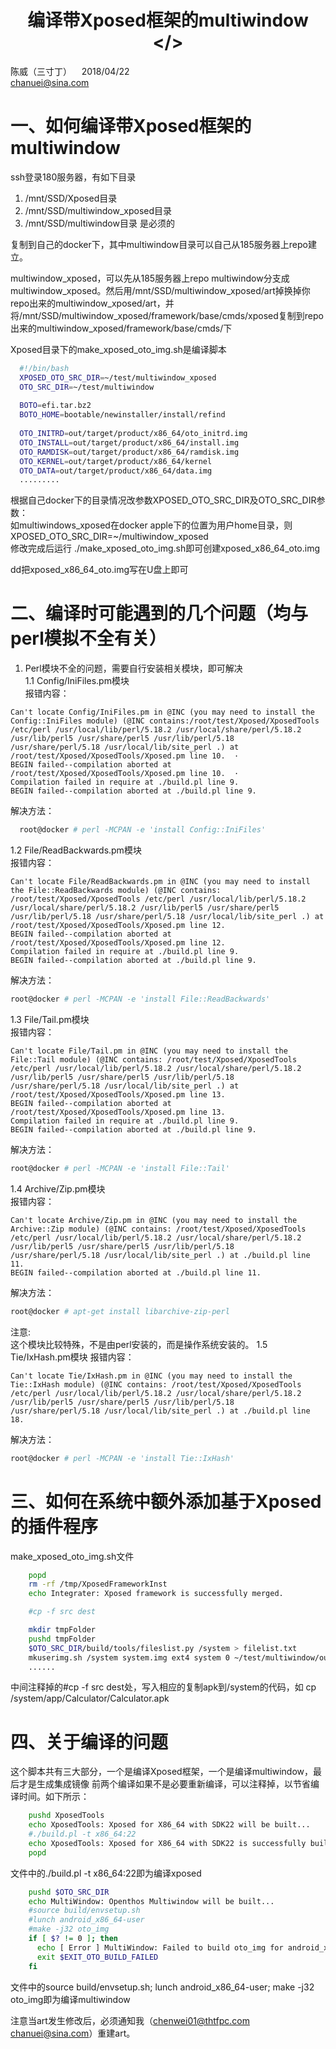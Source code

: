# <center> 编译带Xposed框架的multiwindow </>
陈威（三寸丁）    2018/04/22  
chanuei@sina.com  
# 一、如何编译带Xposed框架的multiwindow
  ssh登录180服务器，有如下目录
  1. /mnt/SSD/Xposed目录
  2. /mnt/SSD/multiwindow_xposed目录
  3. /mnt/SSD/multiwindow目录
  是必须的
  
  复制到自己的docker下，其中multiwindow目录可以自己从185服务器上repo建立。  
  
  multiwindow_xposed，可以先从185服务器上repo multiwindow分支成multiwindow_xposed。然后用/mnt/SSD/multiwindow_xposed/art掉换掉你repo出来的multiwindow_xposed/art，并将/mnt/SSD/multiwindow_xposed/framework/base/cmds/xposed复制到repo出来的multiwindow_xposed/framework/base/cmds/下  
  
  Xposed目录下的make_xposed_oto_img.sh是编译脚本  

```bash
  #!/bin/bash
  XPOSED_OTO_SRC_DIR=~/test/multiwindow_xposed
  OTO_SRC_DIR=~/test/multiwindow
  
  BOTO=efi.tar.bz2
  BOTO_HOME=bootable/newinstaller/install/refind
  
  OTO_INITRD=out/target/product/x86_64/oto_initrd.img
  OTO_INSTALL=out/target/product/x86_64/install.img
  OTO_RAMDISK=out/target/product/x86_64/ramdisk.img
  OTO_KERNEL=out/target/product/x86_64/kernel
  OTO_DATA=out/target/product/x86_64/data.img
  .........
```

根据自己docker下的目录情况改参数XPOSED_OTO_SRC_DIR及OTO_SRC_DIR参数：  
如multiwindows_xposed在docker apple下的位置为用户home目录，则XPOSED_OTO_SRC_DIR=~/multiwindow_xposed  
修改完成后运行 ./make_xposed_oto_img.sh即可创建xposed_x86_64_oto.img  

dd把xposed_x86_64_oto.img写在U盘上即可  

# 二、编译时可能遇到的几个问题（均与perl模拟不全有关）

1. Perl模块不全的问题，需要自行安装相关模块，即可解决  
1.1 Config/IniFiles.pm模块  
报错内容：  
```
Can't locate Config/IniFiles.pm in @INC (you may need to install the Config::IniFiles module) (@INC contains:/root/test/Xposed/XposedTools /etc/perl /usr/local/lib/perl/5.18.2 /usr/local/share/perl/5.18.2 /usr/lib/perl5 /usr/share/perl5 /usr/lib/perl/5.18 /usr/share/perl/5.18 /usr/local/lib/site_perl .) at /root/test/Xposed/XposedTools/Xposed.pm line 10.  ·
BEGIN failed--compilation aborted at /root/test/Xposed/XposedTools/Xposed.pm line 10.  ·
Compilation failed in require at ./build.pl line 9. 
BEGIN failed--compilation aborted at ./build.pl line 9.  
```  
解决方法：  
```bash
  root@docker # perl -MCPAN -e 'install Config::IniFiles'
```  
1.2 File/ReadBackwards.pm模块  
报错内容： 
```
Can't locate File/ReadBackwards.pm in @INC (you may need to install the File::ReadBackwards module) (@INC contains: /root/test/Xposed/XposedTools /etc/perl /usr/local/lib/perl/5.18.2 /usr/local/share/perl/5.18.2 /usr/lib/perl5 /usr/share/perl5 /usr/lib/perl/5.18 /usr/share/perl/5.18 /usr/local/lib/site_perl .) at /root/test/Xposed/XposedTools/Xposed.pm line 12. 
BEGIN failed--compilation aborted at /root/test/Xposed/XposedTools/Xposed.pm line 12.  
Compilation failed in require at ./build.pl line 9.  
BEGIN failed--compilation aborted at ./build.pl line 9.  
```
解决方法：
```bash
root@docker # perl -MCPAN -e 'install File::ReadBackwards'
```
1.3 File/Tail.pm模块  
报错内容：  
```
Can't locate File/Tail.pm in @INC (you may need to install the File::Tail module) (@INC contains: /root/test/Xposed/XposedTools /etc/perl /usr/local/lib/perl/5.18.2 /usr/local/share/perl/5.18.2 /usr/lib/perl5 /usr/share/perl5 /usr/lib/perl/5.18 /usr/share/perl/5.18 /usr/local/lib/site_perl .) at /root/test/Xposed/XposedTools/Xposed.pm line 13.  
BEGIN failed--compilation aborted at /root/test/Xposed/XposedTools/Xposed.pm line 13.  
Compilation failed in require at ./build.pl line 9.  
BEGIN failed--compilation aborted at ./build.pl line 9.  
```
解决方法：  
```bash
root@docker # perl -MCPAN -e 'install File::Tail'
```
1.4 Archive/Zip.pm模块  
报错内容：  
```
Can't locate Archive/Zip.pm in @INC (you may need to install the Archive::Zip module) (@INC contains: /root/test/Xposed/XposedTools /etc/perl /usr/local/lib/perl/5.18.2 /usr/local/share/perl/5.18.2 /usr/lib/perl5 /usr/share/perl5 /usr/lib/perl/5.18 /usr/share/perl/5.18 /usr/local/lib/site_perl .) at ./build.pl line 11.  
BEGIN failed--compilation aborted at ./build.pl line 11.  
```
解决方法：  
```bash
root@docker # apt-get install libarchive-zip-perl
```
注意:  
  这个模块比较特殊，不是由perl安装的，而是操作系统安装的。
1.5 Tie/IxHash.pm模块  报错内容：  
```
Can't locate Tie/IxHash.pm in @INC (you may need to install the Tie::IxHash module) (@INC contains: /root/test/Xposed/XposedTools /etc/perl /usr/local/lib/perl/5.18.2 /usr/local/share/perl/5.18.2 /usr/lib/perl5 /usr/share/perl5 /usr/lib/perl/5.18 /usr/share/perl/5.18 /usr/local/lib/site_perl .) at ./build.pl line 18.
```
解决方法：  
```bash
root@docker # perl -MCPAN -e 'install Tie::IxHash'
```  
# 三、如何在系统中额外添加基于Xposed的插件程序
make_xposed_oto_img.sh文件
```bash
	popd
	rm -rf /tmp/XposedFrameworkInst
	echo Integrater: Xposed framework is successfully merged.

	#cp -f src dest

	mkdir tmpFolder
	pushd tmpFolder
	$OTO_SRC_DIR/build/tools/fileslist.py /system > filelist.txt
	mkuserimg.sh /system system.img ext4 system 0 ~/test/multiwindow/out/target/product/x86_64/root/file_contexts
	......
```  
中间注释掉的#cp -f src dest处，写入相应的复制apk到/system的代码，如
	cp <your Calculator apk path> /system/app/Calculator/Calculator.apk
	
# 四、关于编译的问题
这个脚本共有三大部分，一个是编译Xposed框架，一个是编译multiwindow，最后才是生成集成镜像
前两个编译如果不是必要重新编译，可以注释掉，以节省编译时间。如下所示：
```bash
	pushd XposedTools
	echo XposedTools: Xposed for X86_64 with SDK22 will be built...
	#./build.pl -t x86_64:22
	echo XposedTools: Xposed for X86_64 with SDK22 is successfully built.
	popd
```
文件中的./build.pl -t x86_64:22即为编译xposed
```bash
	pushd $OTO_SRC_DIR
	echo MultiWindow: Openthos Multiwindow will be built...
	#source build/envsetup.sh
	#lunch android_x86_64-user
	#make -j32 oto_img
	if [ $? != 0 ]; then
	  echo [ Error ] MultiWindow: Failed to build oto_img for android_x86_64-user
	  exit $EXIT_OTO_BUILD_FAILED
	fi
```
文件中的source build/envsetup.sh; lunch android_x86_64-user; make -j32 oto_img即为编译multiwindow

注意当art发生修改后，必须通知我（chenwei01@thtfpc.com  chanuei@sina.com）重建art。
